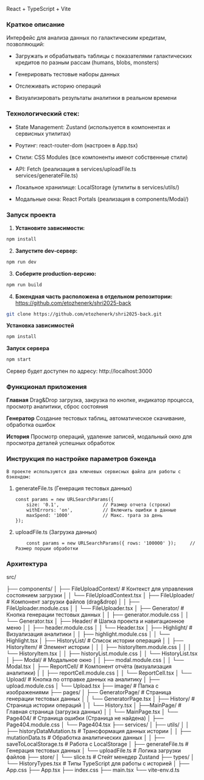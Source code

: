 React + TypeScript + Vite


### Краткое описание

Интерфейс для анализа данных по галактическим кредитам, позволяющий:

- Загружать и обрабатывать таблицы с показателями галактических кредитов по разным рассам (humans, blobs, monsters)

- Генерировать тестовые наборы данных

- Отслеживать историю операций

- Визуализировать результаты аналитики в реальном времени


### Технологический стек:  

- State Management: Zustand (используется в компонентах и сервисных утилитах)

- Роутинг: react-router-dom (настроен в App.tsx)

- Стили: CSS Modules (все компоненты имеют собственные стили)

- API: Fetch (реализация в services/uploadFile.ts services/generateFile.ts)

- Локальное хранилище: LocalStorage (утилиты в services/utils/)

- Модальные окна: React Portals (реализация в components/Modal/)


### Запуск проекта
1. **Установите зависимости:**
```bash
npm install
```

2. **Запустите dev-сервер:**
```bash
npm run dev
```

3. **Соберите production-версию:**
```bash
npm run build
```
4. **Бэкендная часть расположена в отдельном репозитории:**
https://github.com/etozhenerk/shri2025-back

``` bash
git clone https://github.com/etozhenerk/shri2025-back.git
```
**Установка зависимостей**
```bash
npm install
```
**Запуск сервера**
```bash
npm start
```
Сервер будет доступен по адресу:
http://localhost:3000



###  Функционал приложения

  **Главная** 
  Drag&Drop загрузка, закрузка по кнопке, индикатор процесса, просмотр аналитики, сброс состояния

  **Генератор**
  Создание тестовых таблиц, автоматическое скачивание, обработка ошибок

  **История**
  Просмотр операций, удаление записей, модальный окно для просмотра деталей успешных обработок

###  Инструкция по настройке параметров бэкенда

	В проекте используются два ключевых сервисных файла для работы с бэкендом:

1. generateFile.ts (Генерация тестовых данных)
    ```
	const params = new URLSearchParams({
        size: '0.1', 				// Размер отчета (строки)
        withErrors: 'on',			// Включить ошибки в данные
        maxSpend: '1000'			// Макс. трата за день
    });
	``` 
2. uploadFile.ts (Загрузка данных)

	```
		const params = new URLSearchParams({ rows: '100000' });		// Размер порции обработки
	```



###  Архитектура

src/

├── components/
│   ├── FileUploadContext/			# Контекст для управления состоянием загрузки
│   │   └── FileUploadContext.tsx
│   ├── FileUploader/			# Компонент загрузки файлов (drag&drop)
│   │   ├── FileUploader.module.css
│   │   └── FileUploader.tsx
│   ├── Generator/			# Кнопка генерации тестовых данных
│   │   ├── generator.module.css
│   │   └── Generator.tsx
│   ├── Header/			# Шапка проекта и навигационное меню
│   │   ├── header.module.css
│   │   └── Header.tsx
│   ├── Highlight/			# Визуализация аналитики
│   │   ├── highlight.module.css
│   │   └── Highlight.tsx
│   ├── HistoryList/			# Список истории операций
│   │   ├── HistoryItem/			# Элемент истории
│   │   │   ├── historyItem.module.css
│   │   │   └── HistoryItem.tsx
│   │   ├── historyList.module.css
│   │   └── HistoryList.tsx
│   ├── Modal/			# Модальное окно
│   │   ├── modal.module.css
│   │   └── Modal.tsx
│   ├── ReportCell/				# Компонент отчёта (визуализация аналитики)
│   │   ├── reportCell.module.css
│   │   └── ReportCell.tsx
│   └── Upload/				# Кнопка по отправке данных на аналитику
│		    ├── upload.module.css
│   	  └── Upload.tsx
├── image/           # Папка с изображениями
├── pages/
│   ├── GeneratorPage/			# Страница генерации тестовых данных
│   │   └── GeneratorPage.tsx
│   ├── History/			# Страница истории операций
│   │   └── History.tsx
│   ├──MainPage/			# Главная страница (загрузка данных)
│   │   └── MainPage.tsx
│   └── Page404/			# Страница ошибки (Страница не найдена)
│		    ├── Page404.module.css
│   	  └── Page404.tsx
├── services/
│   ├── utils/
│   │   ├── historyDataMutation.ts		# Трансформация данных истории
│   │   ├── mutationData.ts				# Обработка аналитических данных
│   │   ├── saveToLocalStorage.ts		# Работа с LocalStorage
│   ├── generateFile.ts				# Генерация тестовых данных
│   └── uploadFile.ts				# Логика загрузки файлов
├── store/
│   └── slice.ts				# Стейт менедер Zustand
├── types/
│   └── HistoryTypes.tsx		# Типы TypeScript для работы с историей
│
├── App.css
├── App.tsx
├── index.css
├── main.tsx
└── vite-env.d.ts
